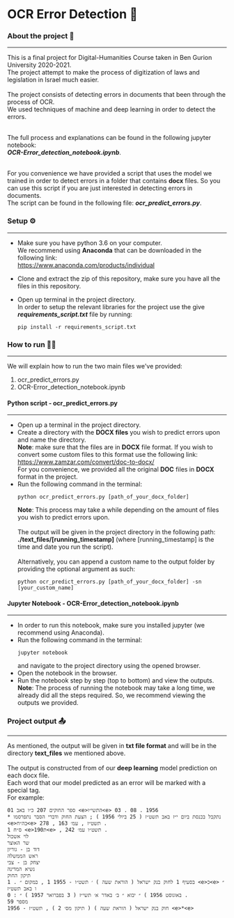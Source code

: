 # OCR Error Detection 📝

### About the project 📖
---
This is a final project for Digital-Humanities Course taken in Ben Gurion University 2020-2021.<br>
The project attempt to make the process of digitization of laws and legislation in Israel much easier.<br><br>
The project consists of detecting errors in documents that been through the process of OCR.<br>
We used techniques of machine and deep learning in order to detect the errors.<br><br>

The full process and explanations can be found in the following jupyter notebook:<br>
***OCR-Error_detection_notebook.ipynb***.<br><br>

For you convenience we have provided a script that uses the model we trained in order to detect errors in a folder that contains **docx** files.
So you can use this script if you are just interested in detecting errors in documents.<br>
The script can be found in the following file: ***ocr_predict_errors.py***.<br>
### Setup ⚙️
---
* Make sure you have python 3.6 on your computer.<br>
We recommend using **Anaconda** that can be downloaded in the following link:<br>
https://www.anaconda.com/products/individual

* Clone and extract the zip of this repository, make sure you have all the files in this repository.

* Open up terminal in the project directory.<br>In order to setup the relevant libraries for the project use the give ***requirements_script.txt*** file by running:<br>

    ```
    pip install -r requirements_script.txt
    ```

### How to run 🏃‍♂️
---
We will explain how to run the two main files we've provided:

1. ocr_predict_errors.py
2. OCR-Error_detection_notebook.ipynb

#### Python script - ocr_predict_errors.py
---

* Open up a terminal in the project directory.
* Create a directory with the **DOCX files** you wish to predict errors upon and name the directory.<br>
**Note**: make sure that the files are in **DOCX** file format. If you wish to convert some custom files to this format
use the following link:<br>
https://www.zamzar.com/convert/doc-to-docx/<br>
For you convenience, we provided all the original **DOC** files in **DOCX** format in the project.
* Run the following command in the terminal:<br>
    ```
    python ocr_predict_errors.py [path_of_your_docx_folder]
    ```
    **Note**: This process may take a while depending on the amount of files you wish to predict errors upon.<br><br>
    The output will be given in the project directory in the following path: **./text_files/[running_timestamp]** (where [running_timestamp] is the time and date you run the script).<br><br>
    Alternatively, you can append a custom name to the output folder by providing the optional argument as such:
    ```
    python ocr_predict_errors.py [path_of_your_docx_folder] -sn [your_custom_name]
    ```

#### Jupyter Notebook - OCR-Error_detection_notebook.ipynb
---
* In order to run this notebook, make sure you installed jupyter (we recommend using Anaconda).
* Run the following command in the terminal:
    ```
    jupyter notebook
    ```
    and navigate to the project directory using the opened browser.
* Open the notebook in the browser.
* Run the notebook step by step (top to bottom) and view the outputs.<br>
**Note**: The process of running the notebook may take a long time, we already did all the steps required. So, we recommend viewing the outputs we provided.

### Project output 📤
---
As mentioned, the output will be given in **txt file format** and will be in the directory **text_files** we mentioned above.
<br><br>
The output is constructed from of our **deep learning** model prediction on each docx file.<br>
Each word that our model predicted as an error will be marked with a special tag.<br>
For example:
```
01 ספר החוקים 207 כ״ו באב <e>התשי״ו<e> 03 . 08 . 1956
* נתקבל בכנסת ביום י״ז באב תשט״ז ( 25 ביולי 1956 ) ; הצעת החוק ודברי הסבר נתפרסמו
<e>בה״ח<e> 278 , תשט״ז , עמ׳ 163 .
1 ס״ח <e>ת190<e> , תשט״ו עמ׳ 242 .
לוי אשכול
שר האוצר
דוד בן - גוריון
ראש הממשלה
יצחק בן - צבי
נשיא המדינה
תיקון החוק
1 . בסעיף 1 לחוק בנק ישראל ( הוראת שעה ) ׳ תשט״ו - 1955 1 , במקום ״ <e>כ<e> ״ ו באב תשט״ז
0 : באוגוסט 1956 ) ״ יבוא ״ ב׳ באדר א׳ תשי״ז ( 3 בפברואר 1957 ) ״ .
מספר 59
חוק בנק ישראל ( הוראת שעה ) ( תיקון מס׳ 2 ) , תשט״ז - 1956 <e>*<e>
```